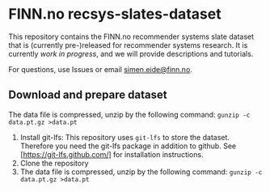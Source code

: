 # FINN.no recsys-slates-dataset
This repository contains the FINN.no recommender systems slate dataset that is (currently pre-)released for recommender systems research.
It is currently *work in progress*, and we will provide descriptions and tutorials.

For questions, use Issues or email simen.eide@finn.no.

## Download and prepare dataset

The data file is compressed, unzip by the following command: `gunzip -c data.pt.gz >data.pt`

1. Install git-lfs: This repository uses `git-lfs` to store the dataset. Therefore you need the git-lfs package in addition to github. See [https://git-lfs.github.com/] for installation instructions.
2. Clone the repository
3. The data file is compressed, unzip by the following command: `gunzip -c data.pt.gz >data.pt`
